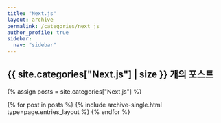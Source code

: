 ```yaml
---
title: "Next.js"
layout: archive
permalink: /categories/next_js
author_profile: true
sidebar:
  nav: "sidebar"
---
```


<h2> {{ site.categories["Next.js"] | size }} 개의 포스트 </h2>

{% assign posts = site.categories["Next.js"] %}

{% for post in posts %}
{% include archive-single.html type=page.entries_layout %}
{% endfor %}
